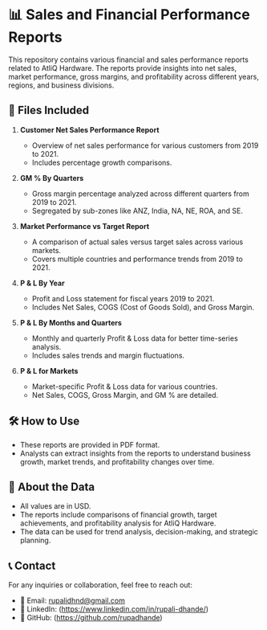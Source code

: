 # 📊 Sales and Financial Performance Reports

This repository contains various financial and sales performance reports related to AtliQ Hardware. The reports provide insights into net sales, market performance, gross margins, and profitability across different years, regions, and business divisions.

## 📂 Files Included

1. **Customer Net Sales Performance Report**  
   - Overview of net sales performance for various customers from 2019 to 2021.  
   - Includes percentage growth comparisons.

2. **GM % By Quarters**  
   - Gross margin percentage analyzed across different quarters from 2019 to 2021.  
   - Segregated by sub-zones like ANZ, India, NA, NE, ROA, and SE.

3. **Market Performance vs Target Report**  
   - A comparison of actual sales versus target sales across various markets.  
   - Covers multiple countries and performance trends from 2019 to 2021.

4. **P & L By Year**  
   - Profit and Loss statement for fiscal years 2019 to 2021.  
   - Includes Net Sales, COGS (Cost of Goods Sold), and Gross Margin.

5. **P & L By Months and Quarters**  
   - Monthly and quarterly Profit & Loss data for better time-series analysis.  
   - Includes sales trends and margin fluctuations.

6. **P & L for Markets**  
   - Market-specific Profit & Loss data for various countries.  
   - Net Sales, COGS, Gross Margin, and GM % are detailed.

## 🛠️ How to Use

- These reports are provided in PDF format.
- Analysts can extract insights from the reports to understand business growth, market trends, and profitability changes over time.

## 📌 About the Data

- All values are in USD.
- The reports include comparisons of financial growth, target achievements, and profitability analysis for AtliQ Hardware.
- The data can be used for trend analysis, decision-making, and strategic planning.

## 📞 Contact  

For any inquiries or collaboration, feel free to reach out:  

- 📧 Email: rupalidhnd@gmail.com
- 🔗 LinkedIn: (https://www.linkedin.com/in/rupali-dhande/)  
- 🐙 GitHub: (https://github.com/rupadhande)  
 

